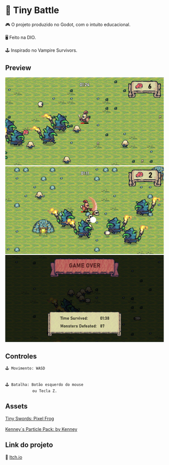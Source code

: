 # 👾 Tiny Battle

 🎮 O projeto produzido no Godot, com o intuito educacional.
  <br/>
  <br/>
 🖥 Feito na DIO.
 <br/>
  <br/>
 🕹️ Inspirado no Vampire Survivors.



## Preview

![Preview](./styles/Captura1.png)
![Preview](./styles/Captura4.png)
![Preview](./styles/Captura2.png)


## Controles
```
🕹️ Movimento: WASD


🕹️ Batalha: Botão esquerdo do mouse 
            ou Tecla Z.
```

## Assets 

[Tiny Swords: Pixel Frog](https://pixelfrog-assets.itch.io/tiny-swords)
<br/>
<br/>
[Kenney´s Particle Pack: by Kenney](https://kenney.nl/assets/particle-pack)

## Link do projeto

📌 [Itch.io](https://beaklotzz.itch.io/tiny-battle)

